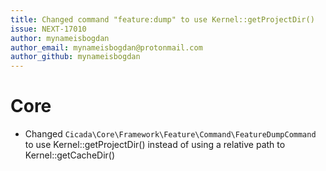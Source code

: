 ```yaml
---
title: Changed command "feature:dump" to use Kernel::getProjectDir()
issue: NEXT-17010
author: mynameisbogdan
author_email: mynameisbogdan@protonmail.com
author_github: mynameisbogdan
---
```

# Core
* Changed `Cicada\Core\Framework\Feature\Command\FeatureDumpCommand` to use Kernel::getProjectDir() instead of using a relative path to Kernel::getCacheDir()
